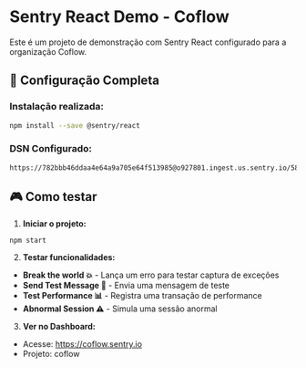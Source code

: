 # Sentry React Demo - Coflow

Este é um projeto de demonstração com Sentry React configurado para a organização Coflow.

## 🚀 Configuração Completa

### Instalação realizada:
```bash
npm install --save @sentry/react
```

### DSN Configurado:
```
https://782bbb46ddaa4e64a9a705e64f513985@o927801.ingest.us.sentry.io/5877334
```

## 🎮 Como testar

1. **Iniciar o projeto:**
```bash
npm start
```

2. **Testar funcionalidades:**
- **Break the world 💥** - Lança um erro para testar captura de exceções
- **Send Test Message 📨** - Envia uma mensagem de teste
- **Test Performance 📊** - Registra uma transação de performance
- **Abnormal Session ⚠️** - Simula uma sessão anormal

3. **Ver no Dashboard:**
- Acesse: https://coflow.sentry.io
- Projeto: coflow
